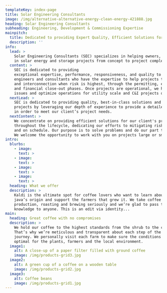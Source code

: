 ```yaml
---
templateKey: index-page
title: Solar Engineering Consultants
image: /img/alternative-alternative-energy-clean-energy-421888.jpg
heading: Solar Engineering Consultants
subheading: Engineering, Development & Commissioning Expertise
mainpitch:
  title: Dedicated to providing Expert Quality, Efficient Solutions for your Project to help reduce LCOE and OpEx
  description: ''
info:
  lead: >
    Solar Engineering Consultants (SEC) specializes in helping owners, developers, EPCs, and financiers
    in solar energy and storage projects from concept to project completion.
  content: >
    SEC is dedicated to providing
    exceptional expertise, performance, responsiveness, and quality to our clients. We are a network of
    engineers and consultants who have the expertise to help projects through the early stages of siting
    and interconnection when risk is highest, through the permitting, engineering, construction, commissioning,
    and financial close-out phases. Once projects are operational, we have the expertise to help troubleshoot
    issues and optimize operations for utility scale and C&I projects or portfolios.
  nextLead: >
    SEC is dedicated to providing quality, best-in-class solutions and focused on providing value to our client's
    projects by leveraging our depth of experience to provide a detailed or streamlined focus as appropriate,
    in order to meet our client’s project needs.
  nextContent: >
    We concentrate on providing efficient solutions for our client's projects
    throughout the lifecycle, dedicating our efforts to mitigating risk and helping to ensure projects stay within budget
    and on schedule. Our purpose is to solve problems and do our part to help our clients reduce LCOE and OpEx for their projects.
    We welcome the opportunity to work with you on projects large or small.
intro:
  blurbs:
    - image:
      text: >
    - image:
      text: >
    - image:
      text: >
    - image:
      text: >
  heading: What we offer
  description: >
    Kaldi is the ultimate spot for coffee lovers who want to learn about their
    java’s origin and support the farmers that grew it. We take coffee
    production, roasting and brewing seriously and we’re glad to pass that
    knowledge to anyone. This is an edit via identity...
main:
  heading: Great coffee with no compromises
  description: >
    We hold our coffee to the highest standards from the shrub to the cup.
    That’s why we’re meticulous and transparent about each step of the coffee’s
    journey. We personally visit each farm to make sure the conditions are
    optimal for the plants, farmers and the local environment.
  image1:
    alt: A close-up of a paper filter filled with ground coffee
    image: /img/products-grid3.jpg
  image2:
    alt: A green cup of a coffee on a wooden table
    image: /img/products-grid2.jpg
  image3:
    alt: Coffee beans
    image: /img/products-grid1.jpg
---
```


